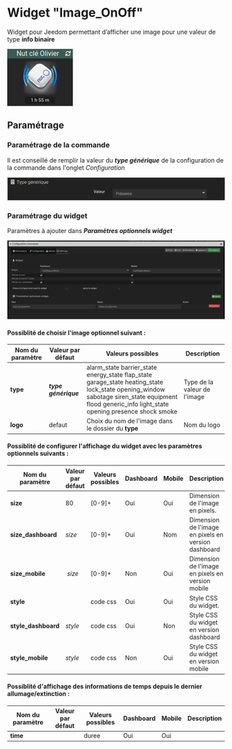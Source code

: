 # Widget "Image_OnOff"

Widget pour Jeedom permettant d’afficher une image pour une valeur de type **info binaire**

![](../images/widget-image-onoff.png)


## Paramétrage

### Paramétrage de la commande

Il est conseillé de remplir la valeur du ***type générique*** de la configuration de la commande dans l'onglet *Configuration*

![](../images/type-generique.png)


### Paramétrage du widget

Paramètres à ajouter dans ***Paramètres optionnels widget***

![](../images/param-widget.png)


#### Possiblité de choisir l'image optionnel suivant :

Nom du paramètre | Valeur par défaut    | Valeurs possibles | Description
---------------- | -------------------- | ----------------- | -----------
**type**         | ***type générique*** | alarm_state barrier_state energy_state flap_state garage_state heating_state lock_state opening_window sabotage siren_state equipment flood generic_info light_state opening presence shock smoke | Type de la valeur de l'image
**logo**         | defaut               | Choix du nom de l'image dans le dossier du **type** | Nom du logo


#### Possiblité de configurer l'affichage du widget avec les paramètres optionnels suivants :

Nom du paramètre     | Valeur par défaut | Valeurs possibles | Dashboard | Mobile | Description
-------------------- | ----------------- | ----------------- | --------- | ------ | -----------
**size**             | 80                | [0-9]+            | Oui       | Oui    | Dimension de l'image en pixels.
**size_dashboard**   | *size*            | [0-9]+            | Oui       | Nom    | Dimension de l'image en pixels en version dashboard
**size_mobile**      | *size*            | [0-9]+            | Non       | Oui    | Dimension de l'image en pixels en version mobile
**style**            |                   | code css          | Oui       | Oui    | Style CSS du widget.
**style_dashboard**  | *style*           | code css          | Oui       | Non    | Style CSS du widget en version dashboard
**style_mobile**     | *style*           | code css          | Non       | Oui    | Style CSS du widget en version mobile


#### Possiblité d'affichage des informations de temps depuis le dernier allumage/extinction :

Nom du paramètre     | Valeur par défaut | Valeurs possibles | Dashboard | Mobile |  Description
-------------------- | ----------------- | ----------------- | --------- | ------ | -----------
**time**             |                   | duree             | Oui       | Oui    |  
